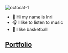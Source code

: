 ![octocat-1](https://github.com/user-attachments/assets/c41d77e7-f524-4793-881f-2357147dcaf9)
-  👋 Hi my name is Inri
-  🎧 I like to listen to music
-  🏀 I like basketball
## [Portfolio](https://tiffannn.github.io/Portfolio/tr7gedy.html)
